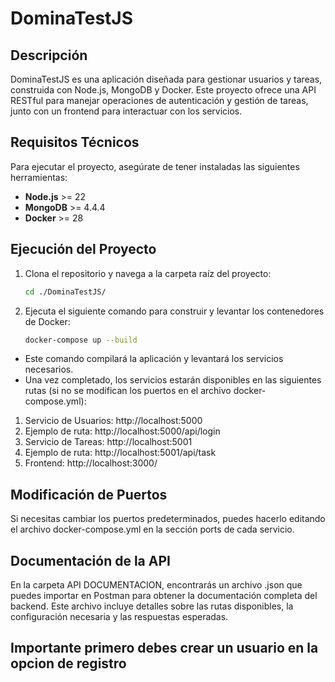 # DominaTestJS

## Descripción
DominaTestJS es una aplicación diseñada para gestionar usuarios y tareas, construida con Node.js, MongoDB y Docker. Este proyecto ofrece una API RESTful para manejar operaciones de autenticación y gestión de tareas, junto con un frontend para interactuar con los servicios.

## Requisitos Técnicos
Para ejecutar el proyecto, asegúrate de tener instaladas las siguientes herramientas:

- **Node.js** >= 22
- **MongoDB** >= 4.4.4
- **Docker** >= 28

## Ejecución del Proyecto

1. Clona el repositorio y navega a la carpeta raíz del proyecto:
   ```bash
   cd ./DominaTestJS/
2. Ejecuta el siguiente comando para construir y levantar los contenedores de Docker:
    ```bash
    docker-compose up --build
* Este comando compilará la aplicación y levantará los servicios necesarios. 
* Una vez completado, los servicios estarán disponibles en las siguientes rutas (si no se modifican los puertos en el archivo docker-compose.yml):
1. Servicio de Usuarios: http://localhost:5000
2. Ejemplo de ruta: http://localhost:5000/api/login
3. Servicio de Tareas: http://localhost:5001
4. Ejemplo de ruta: http://localhost:5001/api/task
5. Frontend: http://localhost:3000/
## Modificación de Puertos
Si necesitas cambiar los puertos predeterminados, puedes hacerlo editando el archivo docker-compose.yml en la sección ports de cada servicio.

## Documentación de la API
En la carpeta API DOCUMENTACION, encontrarás un archivo .json que puedes importar en Postman para obtener la documentación completa del backend. Este archivo incluye detalles sobre las rutas disponibles, la configuración necesaria y las respuestas esperadas.

## Importante primero debes crear un usuario en la opcion de registro